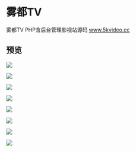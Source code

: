 # 雾都TV
雾都TV PHP含后台管理影视站源码 www.5kvideo.cc

## 预览

[![](https://tva1.sinaimg.cn/large/007vLMz8ly1g11cmzpch7j31mi0u0b29.jpg)](https://www.lylares.com/wordpress-plugins-easydownload.html "雾都TV")

[![](https://tva1.sinaimg.cn/large/007vLMz8ly1g12a266fcyj31c00u07rt.jpg)](https://www.lylares.com/wordpress-plugins-easydownload.html "雾都TV")

[![](https://tva1.sinaimg.cn/large/007vLMz8ly1g12a2any80j31c00u0e4w.jpg)](https://www.lylares.com/wordpress-plugins-easydownload.html "雾都TV")

[![](https://tva1.sinaimg.cn/large/007vLMz8ly1g12a2f703kj31c00u0tza.jpg)](https://www.lylares.com/wordpress-plugins-easydownload.html "雾都TV")

[![](https://tva1.sinaimg.cn/large/007vLMz8ly1g12a2jejr4j31c00u0kfk.jpg)](https://www.lylares.com/wordpress-plugins-easydownload.html "雾都TV")

[![](https://tva1.sinaimg.cn/large/007vLMz8ly1g12a2oc605j31c00u0x60.jpg)](https://www.lylares.com/wordpress-plugins-easydownload.html "雾都TV")

[![](https://tva1.sinaimg.cn/large/007vLMz8ly1g12a2t86cdj31c00u01kx.jpg)](https://www.lylares.com/wordpress-plugins-easydownload.html "雾都TV")

[![](https://tva1.sinaimg.cn/large/007vLMz8ly1g12awtutbpj31c00u0x63.jpg)](https://www.lylares.com/wordpress-plugins-easydownload.html "雾都TV")

